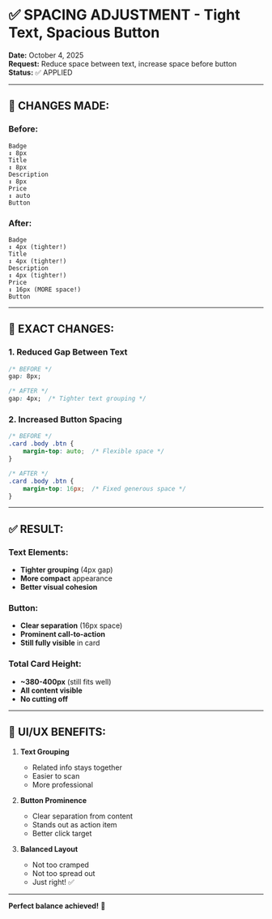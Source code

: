 # ✅ SPACING ADJUSTMENT - Tight Text, Spacious Button

**Date:** October 4, 2025  
**Request:** Reduce space between text, increase space before button  
**Status:** ✅ APPLIED

---

## 🎯 **CHANGES MADE:**

### Before:
```
Badge
↕ 8px
Title
↕ 8px
Description
↕ 8px
Price
↕ auto
Button
```

### After:
```
Badge
↕ 4px (tighter!)
Title
↕ 4px (tighter!)
Description
↕ 4px (tighter!)
Price
↕ 16px (MORE space!)
Button
```

---

## 📐 **EXACT CHANGES:**

### 1. **Reduced Gap Between Text**
```css
/* BEFORE */
gap: 8px;

/* AFTER */
gap: 4px;  /* Tighter text grouping */
```

### 2. **Increased Button Spacing**
```css
/* BEFORE */
.card .body .btn {
    margin-top: auto;  /* Flexible space */
}

/* AFTER */
.card .body .btn {
    margin-top: 16px;  /* Fixed generous space */
}
```

---

## ✅ **RESULT:**

### Text Elements:
- **Tighter grouping** (4px gap)
- **More compact** appearance
- **Better visual cohesion**

### Button:
- **Clear separation** (16px space)
- **Prominent call-to-action**
- **Still fully visible** in card

### Total Card Height:
- **~380-400px** (still fits well)
- **All content visible**
- **No cutting off**

---

## 🎨 **UI/UX BENEFITS:**

1. **Text Grouping**
   - Related info stays together
   - Easier to scan
   - More professional

2. **Button Prominence**
   - Clear separation from content
   - Stands out as action item
   - Better click target

3. **Balanced Layout**
   - Not too cramped
   - Not too spread out
   - Just right! ✅

---

**Perfect balance achieved!** 🎯

